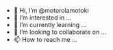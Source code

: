 - 👋 Hi, I’m @motorolamotoki
- 👀 I’m interested in ...
- 🌱 I’m currently learning ...
- 💞️ I’m looking to collaborate on ...
- 📫 How to reach me ...

<!---
motorolamotoki/motorolamotoki is a ✨ special ✨ repository because its `README.md` (this file) appears on your GitHub profile.
You can click the Preview link to take a look at your changes.
--->
